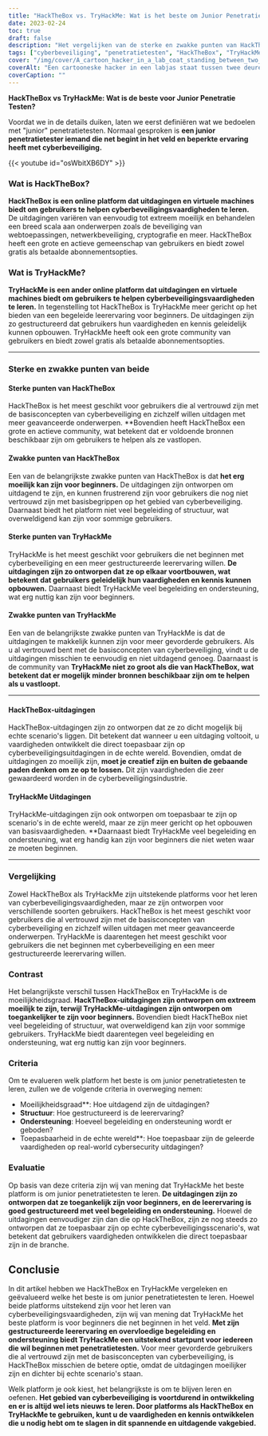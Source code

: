 ```yaml
---
title: "HackTheBox vs. TryHackMe: Wat is het beste om Junior Penetratie Testen te leren?"
date: 2023-02-24
toc: true
draft: false
description: "Het vergelijken van de sterke en zwakke punten van HackTheBox en TryHackMe om het beste platform voor junior penetratietesten te bepalen."
tags: ["cyberbeveiliging", "penetratietesten", "HackTheBox", "TryHackMe", "leren", "beginner", "virtuele machines", "uitdagingen", "begeleiding", "ondersteuning", "scenario's uit de praktijk", "vaardigheden", "netwerkbeveiliging", "beveiliging van webtoepassingen", "cryptografie", "programmering", "gemeenschap", "online onderwijs", "gestructureerd leren", "creatief denken", "hackthebox vs tryhackme", "platformen voor penetratietesten", "leren cyberbeveiliging", "junior penetratietesten", "uitdagingen voor virtuele machines", "netwerkbeveiligingsvaardigheden", "beveiliging van webtoepassingen", "cryptografie leren", "programmeren voor cyberbeveiliging", "platforms voor online leren", "gestructureerde leerervaring", "creatief denken in cyberbeveiliging", "beginnende cyberbeveiliging", "communautaire steun", "realistische cyberbeveiligingsscenario's", "ontwikkeling van cyberbeveiligingsvaardigheden", "hackthebox gemeenschap", "tryhackme gemeenschap", "Uitdagingen op het gebied van cyberbeveiliging", "leren cyberbeveiliging", "vaardigheden penetratietesten", "cyberbeveiligingstraining", "praktijkgericht leren op het gebied van cyberbeveiliging", "begeleid leren op het gebied van cyberbeveiliging", "hackthebox uitdagingen", "tryhackme uitdagingen", "cyberbeveiligingsvaardigheden toepassen", "onderwijs in cyberbeveiliging", "online cyberbeveiligingsplatforms", "hackthebox abonnement", "tryhackme abonnement"]
cover: "/img/cover/A_cartoon_hacker_in_a_lab_coat_standing_between_two_doors.png"
coverAlt: "Een cartooneske hacker in een labjas staat tussen twee deuren, de ene met het label HackTheBox en de andere met het label TryHackMe met een gedachtewolkje boven zijn hoofd en vraagt zich af welke hij moet kiezen."
coverCaption: ""
---
```


**HackTheBox vs TryHackMe: Wat is de beste voor Junior Penetratie Testen?**

Voordat we in de details duiken, laten we eerst definiëren wat we bedoelen met "junior" penetratietesten. Normaal gesproken is **een junior penetratietester iemand die net begint in het veld en beperkte ervaring heeft met cyberbeveiliging.**

{{< youtube id="osWbitXB6DY" >}}

### Wat is HackTheBox?

**HackTheBox is een online platform dat uitdagingen en virtuele machines biedt om gebruikers te helpen cyberbeveiligingsvaardigheden te leren.** De uitdagingen variëren van eenvoudig tot extreem moeilijk en behandelen een breed scala aan onderwerpen zoals de beveiliging van webtoepassingen, netwerkbeveiliging, cryptografie en meer. HackTheBox heeft een grote en actieve gemeenschap van gebruikers en biedt zowel gratis als betaalde abonnementsopties.

### Wat is TryHackMe?

**TryHackMe is een ander online platform dat uitdagingen en virtuele machines biedt om gebruikers te helpen cyberbeveiligingsvaardigheden te leren.** In tegenstelling tot HackTheBox is TryHackMe meer gericht op het bieden van een begeleide leerervaring voor beginners. De uitdagingen zijn zo gestructureerd dat gebruikers hun vaardigheden en kennis geleidelijk kunnen opbouwen. TryHackMe heeft ook een grote community van gebruikers en biedt zowel gratis als betaalde abonnementsopties.

________________________________________________________________________________________________________________________

### Sterke en zwakke punten van beide

#### Sterke punten van HackTheBox

HackTheBox is het meest geschikt voor gebruikers die al vertrouwd zijn met de basisconcepten van cyberbeveiliging en zichzelf willen uitdagen met meer geavanceerde onderwerpen. **Bovendien heeft HackTheBox een grote en actieve community, wat betekent dat er voldoende bronnen beschikbaar zijn om gebruikers te helpen als ze vastlopen.

#### Zwakke punten van HackTheBox

Een van de belangrijkste zwakke punten van HackTheBox is dat **het erg moeilijk kan zijn voor beginners.** De uitdagingen zijn ontworpen om uitdagend te zijn, en kunnen frustrerend zijn voor gebruikers die nog niet vertrouwd zijn met basisbegrippen op het gebied van cyberbeveiliging. Daarnaast biedt het platform niet veel begeleiding of structuur, wat overweldigend kan zijn voor sommige gebruikers.

#### Sterke punten van TryHackMe

TryHackMe is het meest geschikt voor gebruikers die net beginnen met cyberbeveiliging en een meer gestructureerde leerervaring willen. **De uitdagingen zijn zo ontworpen dat ze op elkaar voortbouwen, wat betekent dat gebruikers geleidelijk hun vaardigheden en kennis kunnen opbouwen.** Daarnaast biedt TryHackMe veel begeleiding en ondersteuning, wat erg nuttig kan zijn voor beginners.

#### Zwakke punten van TryHackMe

Een van de belangrijkste zwakke punten van TryHackMe is dat de uitdagingen te makkelijk kunnen zijn voor meer gevorderde gebruikers. Als u al vertrouwd bent met de basisconcepten van cyberbeveiliging, vindt u de uitdagingen misschien te eenvoudig en niet uitdagend genoeg. Daarnaast is de community van **TryHackMe niet zo groot als die van HackTheBox, wat betekent dat er mogelijk minder bronnen beschikbaar zijn om te helpen als u vastloopt.**

________________________________________________________________________________________________________________________

#### HackTheBox-uitdagingen

HackTheBox-uitdagingen zijn zo ontworpen dat ze zo dicht mogelijk bij echte scenario's liggen. Dit betekent dat wanneer u een uitdaging voltooit, u vaardigheden ontwikkelt die direct toepasbaar zijn op cyberbeveiligingsuitdagingen in de echte wereld. Bovendien, omdat de uitdagingen zo moeilijk zijn, **moet je creatief zijn en buiten de gebaande paden denken om ze op te lossen.** Dit zijn vaardigheden die zeer gewaardeerd worden in de cyberbeveiligingsindustrie.

#### TryHackMe Uitdagingen

TryHackMe-uitdagingen zijn ook ontworpen om toepasbaar te zijn op scenario's in de echte wereld, maar ze zijn meer gericht op het opbouwen van basisvaardigheden. **Daarnaast biedt TryHackMe veel begeleiding en ondersteuning, wat erg handig kan zijn voor beginners die niet weten waar ze moeten beginnen.

________________________________________________________________________________________________________________________

### Vergelijking

Zowel HackTheBox als TryHackMe zijn uitstekende platforms voor het leren van cyberbeveiligingsvaardigheden, maar ze zijn ontworpen voor verschillende soorten gebruikers. HackTheBox is het meest geschikt voor gebruikers die al vertrouwd zijn met de basisconcepten van cyberbeveiliging en zichzelf willen uitdagen met meer geavanceerde onderwerpen. TryHackMe is daarentegen het meest geschikt voor gebruikers die net beginnen met cyberbeveiliging en een meer gestructureerde leerervaring willen.

### Contrast

Het belangrijkste verschil tussen HackTheBox en TryHackMe is de moeilijkheidsgraad. **HackTheBox-uitdagingen zijn ontworpen om extreem moeilijk te zijn, terwijl TryHackMe-uitdagingen zijn ontworpen om toegankelijker te zijn voor beginners.** Bovendien biedt HackTheBox niet veel begeleiding of structuur, wat overweldigend kan zijn voor sommige gebruikers. TryHackMe biedt daarentegen veel begeleiding en ondersteuning, wat erg nuttig kan zijn voor beginners.

### Criteria

Om te evalueren welk platform het beste is om junior penetratietesten te leren, zullen we de volgende criteria in overweging nemen:

- Moeilijkheidsgraad**: Hoe uitdagend zijn de uitdagingen?
- **Structuur**: Hoe gestructureerd is de leerervaring?
- **Ondersteuning**: Hoeveel begeleiding en ondersteuning wordt er geboden?
- Toepasbaarheid in de echte wereld**: Hoe toepasbaar zijn de geleerde vaardigheden op real-world cybersecurity uitdagingen?

### Evaluatie

Op basis van deze criteria zijn wij van mening dat TryHackMe het beste platform is om junior penetratietesten te leren. **De uitdagingen zijn zo ontworpen dat ze toegankelijk zijn voor beginners, en de leerervaring is goed gestructureerd met veel begeleiding en ondersteuning.** Hoewel de uitdagingen eenvoudiger zijn dan die op HackTheBox, zijn ze nog steeds zo ontworpen dat ze toepasbaar zijn op echte cyberbeveiligingsscenario's, wat betekent dat gebruikers vaardigheden ontwikkelen die direct toepasbaar zijn in de branche.

## Conclusie

In dit artikel hebben we HackTheBox en TryHackMe vergeleken en geëvalueerd welke het beste is om junior penetratietesten te leren. Hoewel beide platforms uitstekend zijn voor het leren van cyberbeveiligingsvaardigheden, zijn wij van mening dat TryHackMe het beste platform is voor beginners die net beginnen in het veld. **Met zijn gestructureerde leerervaring en overvloedige begeleiding en ondersteuning biedt TryHackMe een uitstekend startpunt voor iedereen die wil beginnen met penetratietesten.** Voor meer gevorderde gebruikers die al vertrouwd zijn met de basisconcepten van cyberbeveiliging, is HackTheBox misschien de betere optie, omdat de uitdagingen moeilijker zijn en dichter bij echte scenario's staan.

Welk platform je ook kiest, het belangrijkste is om te blijven leren en oefenen. **Het gebied van cyberbeveiliging is voortdurend in ontwikkeling en er is altijd wel iets nieuws te leren. Door platforms als HackTheBox en TryHackMe te gebruiken, kunt u de vaardigheden en kennis ontwikkelen die u nodig hebt om te slagen in dit spannende en uitdagende vakgebied.**




